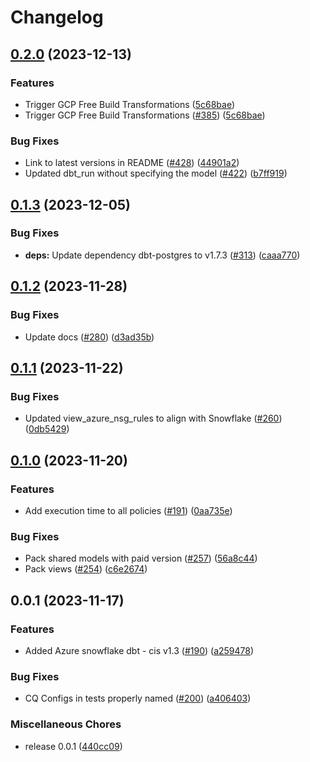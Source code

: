 # Changelog

## [0.2.0](https://github.com/cloudquery/policies-premium/compare/transformation-azure-compliance-premium-v0.1.3...transformation-azure-compliance-premium-v0.2.0) (2023-12-13)


### Features

* Trigger GCP Free Build Transformations ([5c68bae](https://github.com/cloudquery/policies-premium/commit/5c68bae0f30e4e57db5774300488d4b6ddd42c3b))
* Trigger GCP Free Build Transformations ([#385](https://github.com/cloudquery/policies-premium/issues/385)) ([5c68bae](https://github.com/cloudquery/policies-premium/commit/5c68bae0f30e4e57db5774300488d4b6ddd42c3b))


### Bug Fixes

* Link to latest versions in README ([#428](https://github.com/cloudquery/policies-premium/issues/428)) ([44901a2](https://github.com/cloudquery/policies-premium/commit/44901a2be3ada54606fc928010ae9a15aaff7173))
* Updated dbt_run without specifying the model ([#422](https://github.com/cloudquery/policies-premium/issues/422)) ([b7ff919](https://github.com/cloudquery/policies-premium/commit/b7ff91978bd67ef1b859d6aaa012beef1ea84181))

## [0.1.3](https://github.com/cloudquery/policies-premium/compare/transformation-azure-compliance-premium-v0.1.2...transformation-azure-compliance-premium-v0.1.3) (2023-12-05)


### Bug Fixes

* **deps:** Update dependency dbt-postgres to v1.7.3 ([#313](https://github.com/cloudquery/policies-premium/issues/313)) ([caaa770](https://github.com/cloudquery/policies-premium/commit/caaa770ed3ea2b4285a2d4af851bb05f1449e9b0))

## [0.1.2](https://github.com/cloudquery/policies-premium/compare/transformation-azure-compliance-premium-v0.1.1...transformation-azure-compliance-premium-v0.1.2) (2023-11-28)


### Bug Fixes

* Update docs ([#280](https://github.com/cloudquery/policies-premium/issues/280)) ([d3ad35b](https://github.com/cloudquery/policies-premium/commit/d3ad35bc6ac54875e124632194e38b04e490bec9))

## [0.1.1](https://github.com/cloudquery/policies-premium/compare/transformation-azure-compliance-premium-v0.1.0...transformation-azure-compliance-premium-v0.1.1) (2023-11-22)


### Bug Fixes

* Updated view_azure_nsg_rules to align with Snowflake ([#260](https://github.com/cloudquery/policies-premium/issues/260)) ([0db5429](https://github.com/cloudquery/policies-premium/commit/0db5429909355a5d2dbe34b62526036f7705823f))

## [0.1.0](https://github.com/cloudquery/policies-premium/compare/transformation-azure-compliance-premium-v0.0.1...transformation-azure-compliance-premium-v0.1.0) (2023-11-20)


### Features

* Add execution time to all policies ([#191](https://github.com/cloudquery/policies-premium/issues/191)) ([0aa735e](https://github.com/cloudquery/policies-premium/commit/0aa735ee397a1f290a1226df378e25d4050289f9))


### Bug Fixes

* Pack shared models with paid version ([#257](https://github.com/cloudquery/policies-premium/issues/257)) ([56a8c44](https://github.com/cloudquery/policies-premium/commit/56a8c4402a5e26b21486b916b80e93ea9b712a84))
* Pack views ([#254](https://github.com/cloudquery/policies-premium/issues/254)) ([c6e2674](https://github.com/cloudquery/policies-premium/commit/c6e2674d6384aad9f12021ace3f12c961d75155d))

## 0.0.1 (2023-11-17)


### Features

* Added Azure snowflake dbt - cis v1.3  ([#190](https://github.com/cloudquery/policies-premium/issues/190)) ([a259478](https://github.com/cloudquery/policies-premium/commit/a2594788be2455547d6197d1480cdbc549c0dcd4))


### Bug Fixes

* CQ Configs in tests properly named ([#200](https://github.com/cloudquery/policies-premium/issues/200)) ([a406403](https://github.com/cloudquery/policies-premium/commit/a406403f61edb945afed9d589e93ffb56b22b8b8))


### Miscellaneous Chores

* release 0.0.1 ([440cc09](https://github.com/cloudquery/policies-premium/commit/440cc098fd077cf9f09595776932a1b1e8484d58))
